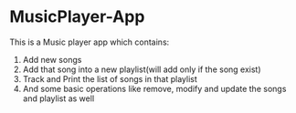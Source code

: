 # MusicPlayer-App



This is a Music player app which contains:
1) Add new songs
2) Add that song into a new playlist(will add only if the song exist)
3) Track and Print the list of songs in that playlist
4) And some basic operations like remove, modify and update the songs and playlist as well

